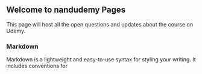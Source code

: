 ## Welcome to nandudemy Pages

This page will host all the open questions and updates about the course on Udemy.

### Markdown

Markdown is a lightweight and easy-to-use syntax for styling your writing. It includes conventions for

